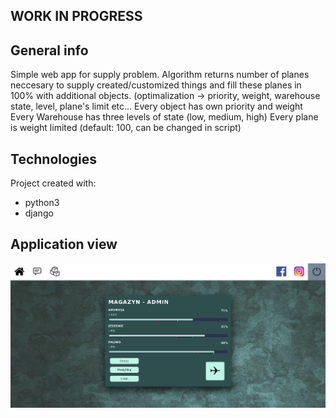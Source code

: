 ## WORK IN PROGRESS

## General info
Simple web app for supply problem.
Algorithm returns number of planes neccesary to supply created/customized things and fill these planes in 100% with additional objects. (optimalization -> priority, weight, warehouse state, level, plane's limit etc... 
Every object has own priority and weight  
Every Warehouse has three levels of state (low, medium, high)
Every plane is weight limited (default: 100, can be changed in script)


## Technologies
Project created with:
* python3
* django

## Application view
![Application](supply.png)

